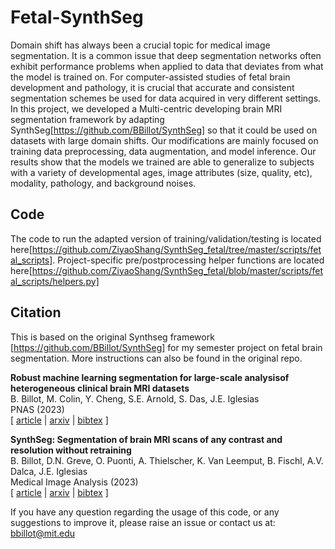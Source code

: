 

# Fetal-SynthSeg
Domain shift has always been a crucial topic for medical image segmentation. It is a common issue that deep segmentation networks often exhibit performance problems when applied to data that deviates from what the model is trained on. For computer-assisted studies of fetal brain development and pathology, it is crucial that accurate and consistent segmentation schemes be used for data acquired in very different settings. In this project, we developed a Multi-centric developing brain MRI segmentation framework by adapting SynthSeg[https://github.com/BBillot/SynthSeg] so that it could be used on datasets with large domain shifts. Our modifications are mainly focused on training data preprocessing, data augmentation, and model inference. Our results show that the models we trained are able to generalize to subjects with a variety of developmental ages, image attributes (size, quality, etc), modality, pathology, and background noises. 

## Code 
The code to run the adapted version of training/validation/testing is located here[https://github.com/ZiyaoShang/SynthSeg_fetal/tree/master/scripts/fetal_scripts].
Project-specific pre/postprocessing helper functions are located here[https://github.com/ZiyaoShang/SynthSeg_fetal/blob/master/scripts/fetal_scripts/helpers.py]

## Citation

This is based on the original Synthseg framework [https://github.com/BBillot/SynthSeg] for my semester project on fetal brain segmentation. More instructions can also be found in the original repo.

**Robust machine learning segmentation for large-scale analysisof heterogeneous clinical brain MRI datasets** \
B. Billot, M. Colin, Y. Cheng, S.E. Arnold, S. Das, J.E. Iglesias \
PNAS (2023) \
[ [article](https://www.pnas.org/doi/full/10.1073/pnas.2216399120#bibliography) | [arxiv](https://arxiv.org/abs/2203.01969) | [bibtex](bibtex.bib) ]

**SynthSeg: Segmentation of brain MRI scans of any contrast and resolution without retraining** \
B. Billot, D.N. Greve, O. Puonti, A. Thielscher, K. Van Leemput, B. Fischl, A.V. Dalca, J.E. Iglesias \
Medical Image Analysis (2023) \
[ [article](https://www.sciencedirect.com/science/article/pii/S1361841523000506) | [arxiv](https://arxiv.org/abs/2107.09559) | [bibtex](bibtex.bib) ]

If you have any question regarding the usage of this code, or any suggestions to improve it, please raise an issue or 
contact us at: bbillot@mit.edu
